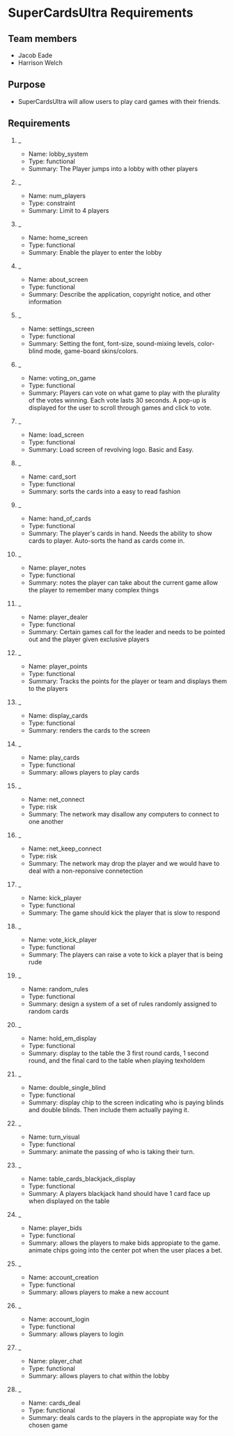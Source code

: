 # SuperCardsUltra Requirements

## Team members

* Jacob Eade
* Harrison Welch

## Purpose

* SuperCardsUltra will allow users to play card games with their friends.

## Requirements

1. _
    * Name: lobby_system
    * Type: functional
    * Summary: The Player jumps into a lobby with other players

2. _
    * Name: num_players
    * Type: constraint
    * Summary: Limit to 4 players

3. _
    * Name: home_screen
    * Type: functional
    * Summary: Enable the player to enter the lobby

4. _
    * Name: about_screen
    * Type: functional
    * Summary: Describe the application, copyright notice, and other information

5. _
    * Name: settings_screen
    * Type: functional
    * Summary: Setting the font, font-size, sound-mixing levels, color-blind mode, game-board skins/colors.

6. _
    * Name: voting_on_game
    * Type: functional
    * Summary: Players can vote on what game to play with the plurality of the votes winning. Each vote lasts 30 seconds. A pop-up is displayed for the user to scroll through games and click to vote.

7. _
    * Name: load_screen
    * Type: functional
    * Summary: Load screen of revolving logo. Basic and Easy.

8. _
	* Name: card_sort
	* Type: functional
	* Summary: sorts the cards into a easy to read fashion

9. _
    * Name: hand_of_cards
    * Type: functional
    * Summary: The player's cards in hand. Needs the ability to show cards to player. Auto-sorts the hand as cards come in.

10. _
    * Name: player_notes
    * Type: functional
    * Summary: notes the player can take about the current game allow the player to remember many complex things

11. _
    * Name: player_dealer
    * Type: functional
    * Summary: Certain games call for the leader and needs to be pointed out and the player given exclusive players

12. _
	* Name: player_points
	* Type: functional
	* Summary: Tracks the points for the player or team and displays them to the players

13. _
	* Name: display_cards
	* Type: functional
	* Summary: renders the cards to the screen

14. _
	* Name: play_cards
	* Type: functional
	* Summary: allows players to play cards

15. _
	* Name: net_connect
	* Type: risk
	* Summary: The network may disallow any computers to connect to one another

16. _
	* Name: net_keep_connect
	* Type: risk
	* Summary: The network may drop the player and we would have to deal with a non-reponsive connetection

17. _
	* Name: kick_player
	* Type: functional
	* Summary: The game should kick the player that is slow to respond

18. _
	* Name: vote_kick_player
	* Type: functional
	* Summary: The players can raise a vote to kick a player that is being rude

19. _
	* Name: random_rules
	* Type: functional
	* Summary: design a system of a set of rules randomly assigned to random cards

20. _
	* Name: hold_em_display
	* Type: functional
	* Summary: display to the table the 3 first round cards, 1 second round, and the final card to the table when playing texholdem

20. _
	* Name: double_single_blind
	* Type: functional
	* Summary: display chip to the screen indicating who is paying blinds and double blinds. Then include them actually paying it.

22. _
	* Name: turn_visual
	* Type: functional
	* Summary: animate the passing of who is taking their turn.

23. _
	* Name: table_cards_blackjack_display
	* Type: functional
	* Summary: A players blackjack hand should have 1 card face up when displayed on the table

24. _
	* Name: player_bids
	* Type: functional
	* Summary: allows the players to make bids appropiate to the game. animate chips going into the center pot when the user places a bet.

25. _
	* Name: account_creation
	* Type: functional
	* Summary: allows players to make a new account

26. _
	* Name: account_login
	* Type: functional
	* Summary: allows players to login

27. _
	* Name: player_chat
	* Type: functional
	* Summary: allows players to chat within the lobby

28. _
	* Name: cards_deal
	* Type: functional
	* Summary: deals cards to the players in the appropiate way for the chosen game
